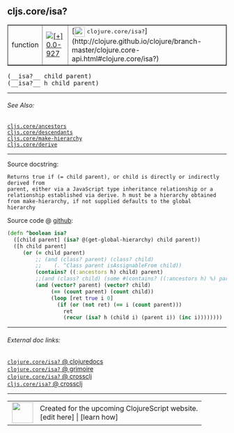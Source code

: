 ## cljs.core/isa?



 <table border="1">
<tr>
<td>function</td>
<td><a href="https://github.com/cljsinfo/cljs-api-docs/tree/0.0-927"><img valign="middle" alt="[+] 0.0-927" title="Added in 0.0-927" src="https://img.shields.io/badge/+-0.0--927-lightgrey.svg"></a> </td>
<td>
[<img height="24px" valign="middle" src="http://i.imgur.com/1GjPKvB.png"> <samp>clojure.core/isa?</samp>](http://clojure.github.io/clojure/branch-master/clojure.core-api.html#clojure.core/isa?)
</td>
</tr>
</table>


 <samp>
(__isa?__ child parent)<br>
</samp>
 <samp>
(__isa?__ h child parent)<br>
</samp>

---



###### See Also:

[`cljs.core/ancestors`](../cljs.core/ancestors.md)<br>
[`cljs.core/descendants`](../cljs.core/descendants.md)<br>
[`cljs.core/make-hierarchy`](../cljs.core/make-hierarchy.md)<br>
[`cljs.core/derive`](../cljs.core/derive.md)<br>

---


Source docstring:

```
Returns true if (= child parent), or child is directly or indirectly derived from
parent, either via a JavaScript type inheritance relationship or a
relationship established via derive. h must be a hierarchy obtained
from make-hierarchy, if not supplied defaults to the global
hierarchy
```


Source code @ [github](https://github.com/clojure/clojurescript/blob/r2725/src/cljs/cljs/core.cljs#L8766-L8784):

```clj
(defn ^boolean isa?
  ([child parent] (isa? @(get-global-hierarchy) child parent))
  ([h child parent]
     (or (= child parent)
         ;; (and (class? parent) (class? child)
         ;;    (. ^Class parent isAssignableFrom child))
         (contains? ((:ancestors h) child) parent)
         ;;(and (class? child) (some #(contains? ((:ancestors h) %) parent) (supers child)))
         (and (vector? parent) (vector? child)
              (== (count parent) (count child))
              (loop [ret true i 0]
                (if (or (not ret) (== i (count parent)))
                  ret
                  (recur (isa? h (child i) (parent i)) (inc i))))))))
```

<!--
Repo - tag - source tree - lines:

 <pre>
clojurescript @ r2725
└── src
    └── cljs
        └── cljs
            └── <ins>[core.cljs:8766-8784](https://github.com/clojure/clojurescript/blob/r2725/src/cljs/cljs/core.cljs#L8766-L8784)</ins>
</pre>

-->

---



###### External doc links:

[`clojure.core/isa?` @ clojuredocs](http://clojuredocs.org/clojure.core/isa_q)<br>
[`clojure.core/isa?` @ grimoire](http://conj.io/store/v1/org.clojure/clojure/1.7.0-beta3/clj/clojure.core/isa%3F/)<br>
[`clojure.core/isa?` @ crossclj](http://crossclj.info/fun/clojure.core/isa%3F.html)<br>
[`cljs.core/isa?` @ crossclj](http://crossclj.info/fun/cljs.core.cljs/isa%3F.html)<br>

---

 <table>
<tr><td>
<img valign="middle" align="right" width="48px" src="http://i.imgur.com/Hi20huC.png">
</td><td>
Created for the upcoming ClojureScript website.<br>
[edit here] | [learn how]
</td></tr></table>

[edit here]:https://github.com/cljsinfo/cljs-api-docs/blob/master/cljsdoc/cljs.core/isaQMARK.cljsdoc
[learn how]:https://github.com/cljsinfo/cljs-api-docs/wiki/cljsdoc-files

<!--

This information was too distracting to show to readers, but I'll leave it
commented here since it is helpful to:

- pretty-print the data used to generate this document
- and show how to retrieve that data



The API data for this symbol:

```clj
{:return-type boolean,
 :ns "cljs.core",
 :name "isa?",
 :signature ["[child parent]" "[h child parent]"],
 :history [["+" "0.0-927"]],
 :type "function",
 :related ["cljs.core/ancestors"
           "cljs.core/descendants"
           "cljs.core/make-hierarchy"
           "cljs.core/derive"],
 :full-name-encode "cljs.core/isaQMARK",
 :source {:code "(defn ^boolean isa?\n  ([child parent] (isa? @(get-global-hierarchy) child parent))\n  ([h child parent]\n     (or (= child parent)\n         ;; (and (class? parent) (class? child)\n         ;;    (. ^Class parent isAssignableFrom child))\n         (contains? ((:ancestors h) child) parent)\n         ;;(and (class? child) (some #(contains? ((:ancestors h) %) parent) (supers child)))\n         (and (vector? parent) (vector? child)\n              (== (count parent) (count child))\n              (loop [ret true i 0]\n                (if (or (not ret) (== i (count parent)))\n                  ret\n                  (recur (isa? h (child i) (parent i)) (inc i))))))))",
          :title "Source code",
          :repo "clojurescript",
          :tag "r2725",
          :filename "src/cljs/cljs/core.cljs",
          :lines [8766 8784]},
 :full-name "cljs.core/isa?",
 :clj-symbol "clojure.core/isa?",
 :docstring "Returns true if (= child parent), or child is directly or indirectly derived from\nparent, either via a JavaScript type inheritance relationship or a\nrelationship established via derive. h must be a hierarchy obtained\nfrom make-hierarchy, if not supplied defaults to the global\nhierarchy"}

```

Retrieve the API data for this symbol:

```clj
;; from Clojure REPL
(require '[clojure.edn :as edn])
(-> (slurp "https://raw.githubusercontent.com/cljsinfo/cljs-api-docs/catalog/cljs-api.edn")
    (edn/read-string)
    (get-in [:symbols "cljs.core/isa?"]))
```

-->
